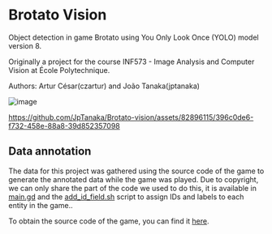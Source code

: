# Brotato Vision

Object detection in game Brotato using You Only Look Once (YOLO) model version 8.

Originally a project for the course INF573 - Image Analysis and Computer Vision at École Polytechnique.

Authors: Artur César(czartur) and João Tanaka(jptanaka)

![image](https://github.com/JpTanaka/Brotato-vision/assets/82896115/5da54ff0-45db-4d33-82fe-62338b3f1e45)

https://github.com/JpTanaka/Brotato-vision/assets/82896115/396c0de6-f732-458e-88a8-39d852357098

<!-- TODO: add installation step -->

<!-- TODO: add data to the repository? -->

## Data annotation

The data for this project was gathered using the source code of the game to generate the annotated data while the game was played. Due to copyright, we can only share the part of the code we used to do this, it is available in [main.gd](https://github.com/JpTanaka/Brotato-vision/blob/main/utils/main.gd) and the [add_id_field.sh](https://github.com/JpTanaka/Brotato-vision/blob/main/utils/add_id_field.sh) script to assign IDs and labels to each entity in the game..

To obtain the source code of the game, you can find it [here](https://steamcommunity.com/sharedfiles/filedetails/?id=2931079751).

